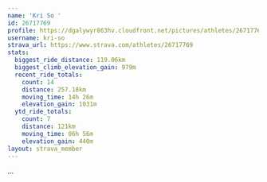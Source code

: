 ```yaml
---
name: 'Kri So '
id: 26717769
profile: https://dgalywyr863hv.cloudfront.net/pictures/athletes/26717769/7761026/13/large.jpg
username: kri-so
strava_url: https://www.strava.com/athletes/26717769
stats:
  biggest_ride_distance: 119.06km
  biggest_climb_elevation_gain: 979m
  recent_ride_totals:
    count: 14
    distance: 257.18km
    moving_time: 14h 26m
    elevation_gain: 1031m
  ytd_ride_totals:
    count: 7
    distance: 121km
    moving_time: 06h 56m
    elevation_gain: 440m
layout: strava_member
--- 
```

...

